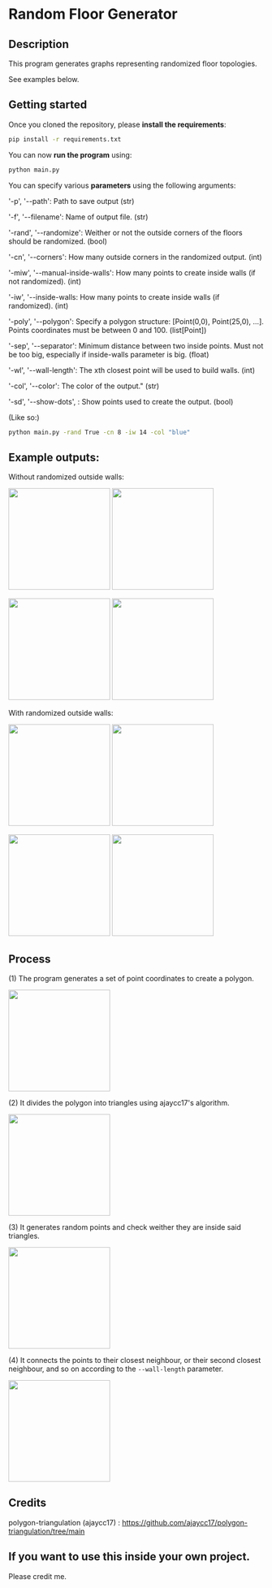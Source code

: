 # Random Floor Generator

## Description

This program generates graphs representing randomized floor topologies.

See examples below.


## Getting started

Once you cloned the repository, please **install the requirements**:

```bash
pip install -r requirements.txt
```

You can now **run the program** using:

```bash
python main.py
```

You can specify various **parameters** using the following arguments:

'-p', '--path': Path to save output (str)

'-f', '--filename': Name of output file. (str)

'-rand', '--randomize': Weither or not the outside corners of the floors should be randomized. (bool)

'-cn', '--corners': How many outside corners in the randomized output. (int)

'-miw', '--manual-inside-walls': How many points to create inside walls (if not randomized). (int)

'-iw', '--inside-walls: How many points to create inside walls (if randomized). (int)

'-poly', '--polygon': Specify a polygon structure: [Point(0,0), Point(25,0), ...]. Points coordinates must be between 0 and 100. (list[Point])

'-sep', '--separator': Minimum distance between two inside points. Must not be too big, especially if inside-walls parameter is big. (float)

'-wl', '--wall-length': The xth closest point will be used to build walls. (int)

'-col', '--color': The color of the output." (str)

'-sd', '--show-dots', : Show points used to create the output. (bool)

(Like so:)

```bash
python main.py -rand True -cn 8 -iw 14 -col "blue"
```



## Example outputs:

Without randomized outside walls:

<p float="left">
  <img src="https://media.discordapp.net/attachments/1130852949757800448/1136455267807133706/image.png?width=512&height=384" width="200"/>
  <img src="https://media.discordapp.net/attachments/1130852949757800448/1136455268042035241/image.png?width=512&height=384" width="200"/>
</p>

<p float="left">
  <img src="https://media.discordapp.net/attachments/1130852949757800448/1136455268276912228/image.png?width=512&height=384" width="200"/>
  <img src="https://media.discordapp.net/attachments/1130852949757800448/1136455268729901137/image.png?width=512&height=384" width="200"/>
</p>

With randomized outside walls:

<p float="left">
  <img src="https://media.discordapp.net/attachments/1130852949757800448/1136456848145391707/image.png?width=512&height=384" width="200"/>
  <img src="https://media.discordapp.net/attachments/1130852949757800448/1136456851253370930/image.png?width=512&height=384" width="200"/>
</p>

<p float="left">
  <img src="https://media.discordapp.net/attachments/1130852949757800448/1136456851823796235/image.png?width=512&height=384" width="200"/>
  <img src="https://media.discordapp.net/attachments/1130852949757800448/1136456852104810636/image.png?width=512&height=384" width="200"/>
</p>


## Process

(1) The program generates a set of point coordinates to create a polygon.

<img src="https://media.discordapp.net/attachments/301435638316793857/1136442230459072632/image.png?width=512&height=384" width="200"/>

(2) It divides the polygon into triangles using ajaycc17's algorithm.

<img src="https://media.discordapp.net/attachments/301435638316793857/1136442249668997301/image.png?width=512&height=384" width="200"/>

(3) It generates random points and check weither they are inside said triangles.

<img src="https://media.discordapp.net/attachments/1130852949757800448/1136442473707737118/image.png?width=512&height=384" width="200"/>

(4) It connects the points to their closest neighbour, or their second closest neighbour, and so on according to the `--wall-length` parameter.

<img src="https://media.discordapp.net/attachments/301435638316793857/1136442289942712340/image.png?width=512&height=384" width="200"/>


## Credits

polygon-triangulation (ajaycc17) : https://github.com/ajaycc17/polygon-triangulation/tree/main


## If you want to use this inside your own project.

Please credit me.

